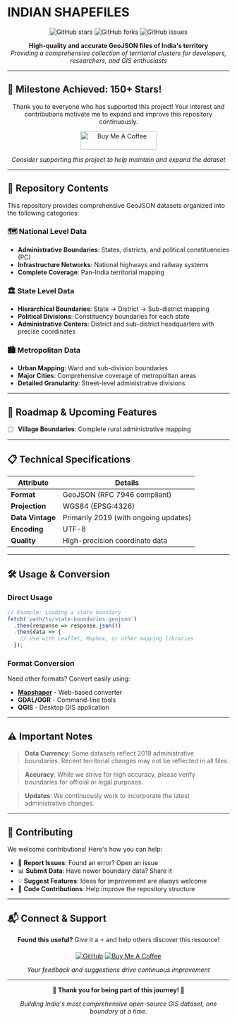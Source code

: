 # INDIAN SHAPEFILES

<div align="center">

![GitHub stars](https://img.shields.io/github/stars/datta07/INDIAN-SHAPEFILES?style=for-the-badge&logo=github&color=gold)
![GitHub forks](https://img.shields.io/github/forks/datta07/INDIAN-SHAPEFILES?style=for-the-badge&logo=github&color=blue)
![GitHub issues](https://img.shields.io/github/issues/datta07/INDIAN-SHAPEFILES?style=for-the-badge&logo=github&color=red)

**High-quality and accurate GeoJSON files of India's territory**  
*Providing a comprehensive collection of territorial clusters for developers, researchers, and GIS enthusiasts*

</div>

---

## 🎉 Milestone Achieved: 150+ Stars!

<div align="center">

Thank you to everyone who has supported this project! Your interest and contributions motivate me to expand and improve this repository continuously.

<a href="https://www.buymeacoffee.com/akuladatta" target="_blank">
  <img src="https://www.buymeacoffee.com/assets/img/custom_images/orange_img.png" alt="Buy Me A Coffee" style="height: 41px !important;width: 174px !important;" >
</a>

*Consider supporting this project to help maintain and expand the dataset*

</div>

---

## 📂 Repository Contents

This repository provides comprehensive GeoJSON datasets organized into the following categories:

### 🗺️ **National Level Data**
- **Administrative Boundaries**: States, districts, and political constituencies (PC)
- **Infrastructure Networks**: National highways and railway systems
- **Complete Coverage**: Pan-India territorial mapping

### 🏛️ **State Level Data**
- **Hierarchical Boundaries**: State → District → Sub-district mapping
- **Political Divisions**: Constituency boundaries for each state
- **Administrative Centers**: District and sub-district headquarters with precise coordinates

### 🏙️ **Metropolitan Data**
- **Urban Mapping**: Ward and sub-division boundaries
- **Major Cities**: Comprehensive coverage of metropolitan areas
- **Detailed Granularity**: Street-level administrative divisions

---

## 🚀 Roadmap & Upcoming Features

- [ ] **Village Boundaries**: Complete rural administrative mapping

---

## 📋 Technical Specifications

| **Attribute** | **Details** |
|---------------|-------------|
| **Format** | GeoJSON (RFC 7946 compliant) |
| **Projection** | WGS84 (EPSG:4326) |
| **Data Vintage** | Primarily 2019 (with ongoing updates) |
| **Encoding** | UTF-8 |
| **Quality** | High-precision coordinate data |

---

## 🛠️ Usage & Conversion

### Direct Usage
```javascript
// Example: Loading a state boundary
fetch('path/to/state-boundaries.geojson')
  .then(response => response.json())
  .then(data => {
    // Use with Leaflet, Mapbox, or other mapping libraries
  });
```

### Format Conversion
Need other formats? Convert easily using:
- **[Mapshaper](https://mapshaper.org/)** - Web-based converter
- **GDAL/OGR** - Command-line tools
- **QGIS** - Desktop GIS application

---

## ⚠️ Important Notes

> **Data Currency**: Some datasets reflect 2019 administrative boundaries. Recent territorial changes may not be reflected in all files.

> **Accuracy**: While we strive for high accuracy, please verify boundaries for official or legal purposes.

> **Updates**: We continuously work to incorporate the latest administrative changes.

---

## 🤝 Contributing

We welcome contributions! Here's how you can help:

- 🐛 **Report Issues**: Found an error? Open an issue
- 📊 **Submit Data**: Have newer boundary data? Share it
- 💡 **Suggest Features**: Ideas for improvement are always welcome
- 🔧 **Code Contributions**: Help improve the repository structure

---

## 📬 Connect & Support

<div align="center">

**Found this useful?** Give it a ⭐ and help others discover this resource!

[![GitHub](https://img.shields.io/badge/GitHub-Follow-black?style=for-the-badge&logo=github)](https://github.com/datta07)
[![Buy Me A Coffee](https://img.shields.io/badge/Buy%20Me%20A%20Coffee-Support-orange?style=for-the-badge&logo=buy-me-a-coffee)](https://www.buymeacoffee.com/akuladatta)

*Your feedback and suggestions drive continuous improvement*

</div>

---

<div align="center">

**🌟 Thank you for being part of this journey! 🌟**

*Building India's most comprehensive open-source GIS dataset, one boundary at a time.*

</div>
